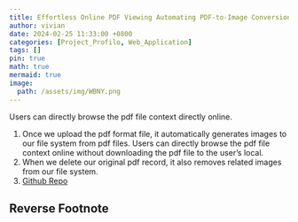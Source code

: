 ```yaml
---
title: Effortless Online PDF Viewing Automating PDF-to-Image Conversion with Python and Django
author: vivian
date: 2024-02-25 11:33:00 +0800
categories: [Project_Profilo, Web_Application]
tags: []
pin: true
math: true
mermaid: true
image:
  path: /assets/img/WBNY.png  
---
```

 
Users can directly browse the pdf file context directly online. 

1. Once we upload the pdf format file, it automatically generates images to our file system from pdf files. Users can directly browse the pdf file context online without downloading the pdf file to the user’s local.
2. When we delete our original pdf record, it also removes related images from our file system.
3. [Github Repo](https://github.com/viviankaun/Implemented-PDF-to-image-conversion-using-Python-and-the-Django-framework)



## Reverse Footnote

[^footnote]: The footnote source
[^fn-nth-2]: The 2nd footnote source
